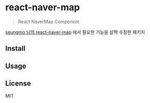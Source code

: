 # react-naver-map

> React NaverMap Component

[seungmo 님의 react-naver-map](https://www.npmjs.com/package/react-naver-map) 에서 필요한 기능을 살짝 수정한 패키지

## Install

## Usage

## License

MIT
